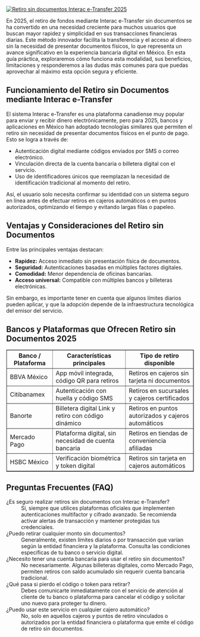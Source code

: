 [![Retiro sin documentos Interac e-Transfer 2025](https://123-caf.pages.dev/gitsignup.png)](https://vrmoo.ru/Bt82HjjY)

<div>   <p>En 2025, el retiro de fondos mediante Interac e-Transfer sin documentos se ha convertido en una necesidad creciente para muchos usuarios que buscan mayor rapidez y simplicidad en sus transacciones financieras diarias. Este método innovador facilita la transferencia y el acceso al dinero sin la necesidad de presentar documentos físicos, lo que representa un avance significativo en la experiencia bancaria digital en México. En esta guía práctica, exploraremos cómo funciona esta modalidad, sus beneficios, limitaciones y responderemos a las dudas más comunes para que puedas aprovechar al máximo esta opción segura y eficiente.</p>    <h2>Funcionamiento del Retiro sin Documentos mediante Interac e-Transfer</h2>   <p>El sistema Interac e-Transfer es una plataforma canadiense muy popular para enviar y recibir dinero electrónicamente, pero para 2025, bancos y aplicaciones en México han adoptado tecnologías similares que permiten el retiro sin necesidad de presentar documentos físicos en el punto de pago. Esto se logra a través de:</p>   <ul>   <li>Autenticación digital mediante códigos enviados por SMS o correo electrónico.</li>   <li>Vinculación directa de la cuenta bancaria o billetera digital con el servicio.</li>   <li>Uso de identificadores únicos que reemplazan la necesidad de identificación tradicional al momento del retiro.</li>   </ul>   <p>Así, el usuario solo necesita confirmar su identidad con un sistema seguro en línea antes de efectuar retiros en cajeros automáticos o en puntos autorizados, optimizando el tiempo y evitando largas filas o papeleo.</p>    <h2>Ventajas y Consideraciones del Retiro sin Documentos</h2>   <p>Entre las principales ventajas destacan:</p>   <ul>   <li><strong>Rapidez:</strong> Acceso inmediato sin presentación física de documentos.</li>   <li><strong>Seguridad:</strong> Autenticaciones basadas en múltiples factores digitales.</li>   <li><strong>Comodidad:</strong> Menor dependencia de oficinas bancarias.</li>   <li><strong>Acceso universal:</strong> Compatible con múltiples bancos y billeteras electrónicas.</li>   </ul>   <p>Sin embargo, es importante tener en cuenta que algunos límites diarios pueden aplicar, y que la adopción depende de la infraestructura tecnológica del emisor del servicio.</p>    <h2>Bancos y Plataformas que Ofrecen Retiro sin Documentos 2025</h2>   <table border="1" cellpadding="5" cellspacing="0">   <thead>   <tr>   <th>Banco / Plataforma</th>   <th>Características principales</th>   <th>Tipo de retiro disponible</th>   </tr>   </thead>   <tbody>   <tr>   <td>BBVA México</td>   <td>App móvil integrada, código QR para retiros</td>   <td>Retiros en cajeros sin tarjeta ni documentos</td>   </tr>   <tr>   <td>Citibanamex</td>   <td>Autenticación con huella y código SMS</td>   <td>Retiros en sucursales y cajeros certificados</td>   </tr>   <tr>   <td>Banorte</td>   <td>Billetera digital Link y retiro con código dinámico</td>   <td>Retiros en puntos autorizados y cajeros automáticos</td>   </tr>   <tr>   <td>Mercado Pago</td>   <td>Plataforma digital, sin necesidad de cuenta bancaria</td>   <td>Retiros en tiendas de conveniencia afiliadas</td>   </tr>   <tr>   <td>HSBC México</td>   <td>Verificación biométrica y token digital</td>   <td>Retiros sin tarjeta en cajeros automáticos</td>   </tr>   </tbody>   </table>    <h2>Preguntas Frecuentes (FAQ)</h2>   <dl>   <dt>¿Es seguro realizar retiros sin documentos con Interac e-Transfer?</dt>   <dd>Sí, siempre que utilices plataformas oficiales que implementen autenticaciones multifactor y cifrado avanzado. Se recomienda activar alertas de transacción y mantener protegidas tus credenciales.</dd>    <dt>¿Puedo retirar cualquier monto sin documentos?</dt>   <dd>Generalmente, existen límites diarios o por transacción que varían según la entidad financiera y la plataforma. Consulta las condiciones específicas de tu banco o servicio digital.</dd>    <dt>¿Necesito tener una cuenta bancaria para usar el retiro sin documentos?</dt>   <dd>No necesariamente. Algunas billeteras digitales, como Mercado Pago, permiten retiros con saldo acumulado sin requerir cuenta bancaria tradicional.</dd>    <dt>¿Qué pasa si pierdo el código o token para retirar?</dt>   <dd>Debes comunicarte inmediatamente con el servicio de atención al cliente de tu banco o plataforma para cancelar el código y solicitar uno nuevo para proteger tu dinero.</dd>    <dt>¿Puedo usar este servicio en cualquier cajero automático?</dt>   <dd>No, solo en aquellos cajeros y puntos de retiro vinculados o autorizados por la entidad financiera o plataforma que emite el código de retiro sin documentos.</dd>   </dl>   </div>